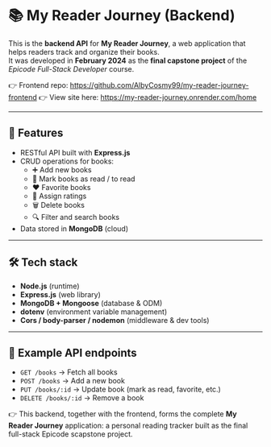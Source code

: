 # 📚 My Reader Journey (Backend)

This is the **backend API** for **My Reader Journey**, a web application that helps readers track and organize their books.  
It was developed in **February 2024** as the **final capstone project** of the *Epicode Full-Stack Developer* course.  

👉 Frontend repo: https://github.com/AlbyCosmy99/my-reader-journey-frontend
👉 View site here: https://my-reader-journey.onrender.com/home

---

## 🚀 Features

- RESTful API built with **Express.js**  
- CRUD operations for books:
  - ➕ Add new books  
  - 📖 Mark books as read / to read  
  - ❤️ Favorite books  
  - 🌟 Assign ratings  
  - 🗑️ Delete books
  - 🔍 Filter and search books
- Data stored in **MongoDB** (cloud)

---

## 🛠️ Tech stack

- **Node.js** (runtime)  
- **Express.js** (web library)  
- **MongoDB + Mongoose** (database & ODM)  
- **dotenv** (environment variable management)  
- **Cors / body-parser / nodemon** (middleware & dev tools)  

---


## 📖 Example API endpoints

- `GET /books` → Fetch all books  
- `POST /books` → Add a new book  
- `PUT /books/:id` → Update book (mark as read, favorite, etc.)  
- `DELETE /books/:id` → Remove a book  


👉 This backend, together with the frontend, forms the complete **My Reader Journey** application: a personal reading tracker built as the final full-stack Epicode scapstone project.
